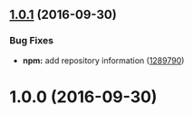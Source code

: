 <a name="1.0.1"></a>
## [1.0.1](https://github.com/dignifiedquire/lock-me/compare/v1.0.0...v1.0.1) (2016-09-30)


### Bug Fixes

* **npm:** add repository information ([1289790](https://github.com/dignifiedquire/lock-me/commit/1289790))



<a name="1.0.0"></a>
# 1.0.0 (2016-09-30)



